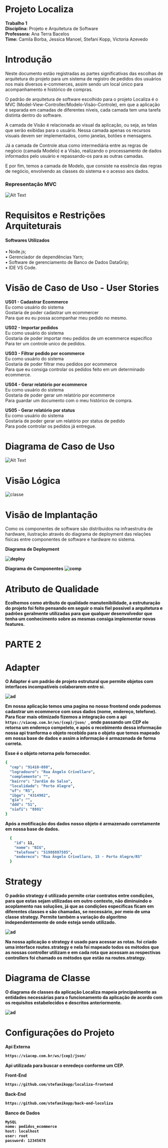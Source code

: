 # Projeto Localiza 
<b>Trabalho 1</b> <br>
<b>Disciplina:</b> Projeto e Arquitetura de Software <br>
<b>Professora:</b> Ana Terra Bacelos <br>
<b>Time:</b> Camila Borba, Jessica Manoel, Stefani Kopp, Victoria Azevedo

# Introdução
Neste documento estão registradas as partes significativas das escolhas de arquitetura do projeto para um sistema de registro de pedidos dos usuários nos mais diversos e-commerces, assim sendo um local único para acompanhamento e histórico de compras.

O padrão de arquitetura de software escolhido para o projeto Localiza é o MVC (Model-View-Controller/Modelo-Visão-Controle), em que a aplicação é separada em camadas de diferentes níveis, cada camada tem uma tarefa distinta dentro do software.

A camada de Visão é relacionada ao visual da aplicação, ou seja, as telas que serão exibidas para o usuário. Nessa camada apenas os recursos visuais devem ser implementados, como janelas, botões e mensagens. 

Já a camada de Controle atua como intermediária entre as regras de negócio (camada Modelo) e a Visão, realizando o processamento de dados informados pelo usuário e repassando-os para as outras camadas. 

E por fim, temos a camada de Modelo, que consiste na essência das regras de negócio, envolvendo as classes do sistema e o acesso aos dados. 

<h3> Representação MVC </h3>

![Alt Text](https://github.com/stefanikopp/localiza/blob/main/representacao_MVC.jpeg)


# Requisitos e Restrições Arquiteturais
<h4>Softwares Utilizados</h4>

•	Node.js; <br>
•	Gerenciador de dependências Yarn;<br>
•	Software de gerenciamento de Banco de Dados DataGrip;<br>
•	IDE VS Code.


# Visão de Caso de Uso - User Stories

<b>US01 - Cadastrar Ecommerce</b><br>
     Eu como usuário do sistema <br>
     Gostaria de poder cadastrar um ecommercer<br>
     Para que eu eu possa acompanhar meu pedido no mesmo.
     
<b>US02 - Importar pedidos</b><br>
     Eu como usuário do sistema <br>
     Gostaria de poder importar meu pedidos de um ecemmerce especifico <br>
     Para ter um controle unico de pedidos.
     
<b>US03 - Filtrar pedido por ecommerce</b><br>
     Eu como usuário do sistema <br>
     Gostaria de poder filtrar meu pedidos por ecommerce<br>
     Para que eu consiga controlar os pedidos feito em um determinado ecommerce.
     
<b>US04 - Gerar relatório por ecommerce</b><br>
     Eu como usuário do sistema<br>
     Gostaria de poder gerar um relatório por ecommerce<br>
     Para guardar um documento com o meu histórico de compra.
     
<b>US05 - Gerar relatório por status</b><br>
     Eu como usuário do sistema<br>
     Gostaria de poder gerar um relatório por status de pedido<br>
     Para pode controlar os pedidos já entregue.
     
# Diagrama de Caso de Uso

![Alt Text](https://github.com/stefanikopp/localiza/blob/main/diagrama_caso_de_uso.JPG)

# Visão Lógica

![classe](https://github.com/stefanikopp/localiza/blob/main/dia-classe.jpeg)


# Visão de Implantação
Como os componentes de software são distribuidos na infraestrutra de hardware, ilustração através do diagrama de deployment das relações físicas entre componentes de software e hardware no sistema.

<b>Diagrama de Deployment<b/>

![deploy](https://github.com/stefanikopp/localiza/blob/main/diagrama_deployment.JPG)

<b>Diagrama de Componentes<b/>
![comp](https://github.com/stefanikopp/localiza/blob/main/diagrama-comp.jpeg)

# Atributo de Qualidade

Ecolhemos como atributo de qualidade <b>manutenibilidade</b>, a estruturação do projeto foi feito pensando em seguir o mais fiel possivel a arquitetura e padrões geralmente
utilizadas para que qualquer desenvolvedor que tenha um conhecimento sobre as mesmas consiga implementar novas features.


# PARTE 2

# Adapter

O Adapter é um padrão de projeto estrutural que permite objetos com interfaces incompatíveis colaborarem entre si.

![ad](https://github.com/stefanikopp/localiza/blob/main/adapterIMG.PNG)

Em nossa aplicação temos uma pagina no nosso frontend onde podemos cadastrar um ecommerce com seus dados (nome, endereço, telefone). Para ficar mais 
otimizado fizemos a integração com a api ```https://viacep.com.br/ws/{cep}/json/ ```, onde passando um CEP ele retorna um endereço compeleto, e após o recebimento dessa informação nossa api tranforma o objeto recebido para o objeto que temos mapeado em nossa base de dados e assim a informação é armazenada de forma correta. 

Esse é o objeto retorna pelo fornecedor.
```bash
{
  "cep": "91410-080",
  "logradouro": "Rua Ângelo Crivellaro",
  "complemento": "",
  "bairro": "Jardim do Salso",
  "localidade": "Porto Alegre",
  "uf": "RS",
  "ibge": "4314902",
  "gia": "",
  "ddd": "51",
  "siafi": "8801"
}
```
Após a motificação dos dados nosso objeto é armazenado corretamente em nossa base de dados.
```bash
  {
    "id": 11,
    "nome": "BIG",
    "telefone": "51988887585",
    "endereco": "Rua Ângelo Crivellaro, 15 - Porto Alegre/RS"
  }
  ```

# Strategy

O padrão strategy é utilizado permite criar contratos entre condições, para que estas sejam utilizadas em outro contexto, não diminuindo o acoplamento nas soluções, já que as condições específicas ficam em diferentes classes e são chamadas, se necessário, por meio de uma classe strategy. Permite também a variação do algoritmo independentemente de onde esteja sendo utilizado.

![ad](https://github.com/stefanikopp/localiza/blob/main/Strategy.PNG)

Na nossa aplicação o strategy é usado para acessar as rotas. foi criado uma interface routes.strategy e nela foi mapeado todos os métodos que as nossas controller utilizam e em cada rota que acessam as respectivas controllers foi chamado os métodos que estão na routes.strategy.

# Diagrama de Classe

O diagrama de classes da aplicação Localiza mapeia principalmente as entidades necessárias para o
funcionamento da aplicação de acordo com os requisitos estabelecidos e descritos anteriormente.

![ad](https://github.com/stefanikopp/localiza/blob/main/DiagramaDeClasse2Parte.jpg)

# Configurações do Projeto

<b>Api Externa</b><br>
```bash
https://viacep.com.br/ws/{cep}/json/
```
Api utilizada para buscar o enredeço conforme um CEP.


<b>Front-End</b><br>
```bash
https://github.com/stefanikopp/localiza-frontend
```

<b>Back-End</b><br>
```bash
https://github.com/stefanikopp/back-end-locoliza
```

<b>Banco de Dados</b><br>
```bash
MySQL
nome: pedidos_ecommerce
host: localhost
user: root
password: 12345678
```
